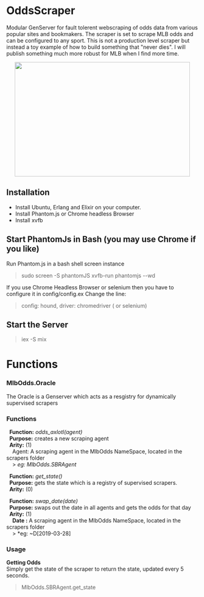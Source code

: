 # OddsScraper
Modular GenServer for fault tolerent webscraping of odds data from various popular sites and bookmakers.
The scraper is set to scrape MLB odds and can be configured to any sport.  This is not a production level
scraper but instead a toy example of how to build something that "never dies".  I will publish something 
much more robust for MLB when I find more time.

<p align="center">
  <img width="460" height="300" src="https://dwesterberg.files.wordpress.com/2013/08/4-valar.png">
</p>

## Installation
* Install Ubuntu, Erlang and Elixir on your computer.
* Install Phantom.js or Chrome headless Browser
* Install xvfb

## Start PhantomJs in Bash (you may use Chrome if you like) 
Run Phantom.js in a bash shell screen instance

> sudo screen -S phantomJS
> <screen> xvfb-run phantomjs --wd
 
If you use Chrome Headless Browser or selenium then you have to configure it in config/config.ex
Change the line: 

> config: hound, driver: chromedriver ( or selenium)

## Start the Server
> iex -S mix

# Functions

### MlbOdds.Oracle
The Oracle is a Genserver which acts as a resgistry for dynamically supervised scrapers

### Functions

&nbsp;&nbsp;**Function:** *odds_axlotl(agent)*  
&nbsp;&nbsp;**Purpose:**  creates a new scraping agent  
&nbsp;&nbsp;**Arity:** (1)  
&nbsp;&nbsp;&nbsp;&nbsp;Agent:  A scraping agent in the MlbOdds NameSpace,  located in the scrapers folder  
&nbsp;&nbsp;&nbsp;&nbsp;> *eg:  MlbOdds.SBRAgent*  

&nbsp;&nbsp;**Function:** *get_state()*  
&nbsp;&nbsp;**Purpose:**  gets the state which is a registry of supervised scrapers.  
&nbsp;&nbsp;**Arity:** (0)  


&nbsp;&nbsp;**Function:** *swap_date(date)*  
&nbsp;&nbsp;**Purpose:** swaps out the date in all agents and gets the odds for that day  
&nbsp;&nbsp;**Arity:** (1)  
&nbsp;&nbsp;&nbsp;&nbsp;**Date <sigil>:**  A scraping agent in the MlbOdds NameSpace,  located in the scrapers folder  
&nbsp;&nbsp;&nbsp;&nbsp;> *eg:  ~D[2019-03-28]  
 
### Usage

**Getting Odds**  
Simply get the state of the scraper to return the state, updated every 5 seconds.
> MlbOdds.SBRAgent.get_state

